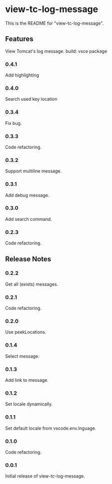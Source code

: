 # view-tc-log-message

This is the README for "view-tc-log-message".

## Features

View Tomcat's log message.
build: vsce package

### 0.4.1

Add highlighting

### 0.4.0

Search used key location

### 0.3.4

Fix bug.

### 0.3.3

Code refactoring.

### 0.3.2

Support multiline message.

### 0.3.1

Add debug message.

### 0.3.0

Add search command.

### 0.2.3

Code refactoring.

## Release Notes

### 0.2.2

Get all (exists) messages.

### 0.2.1

Code refactoring.

### 0.2.0

Use peekLocations.

### 0.1.4

Select message.

### 0.1.3

Add link to message.

### 0.1.2

Set locale dynamically.

### 0.1.1

Set default locale from vscode.env.lnguage.

### 0.1.0

Code refactoring.

### 0.0.1

Initial release of view-tc-log-message.

